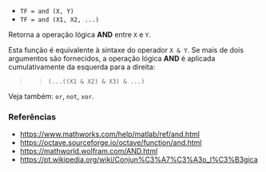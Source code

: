 - `TF = and (X, Y)`
- `TF = and (X1, X2, ...)`

Retorna a operação lógica **AND** entre `X` e `Y`.

Esta função é equivalente à sintaxe do operador `X & Y`. Se mais de dois
argumentos são fornecidos, a operação lógica **AND** é aplicada cumulativamente
da esquerda para a direita:

> > `(...((X1 & X2) & X3) & ...)`

Veja também: `or`, `not`, `xor`.

### Referências

- https://www.mathworks.com/help/matlab/ref/and.html
- https://octave.sourceforge.io/octave/function/and.html
- https://mathworld.wolfram.com/AND.html
- https://pt.wikipedia.org/wiki/Conjun%C3%A7%C3%A3o_l%C3%B3gica
